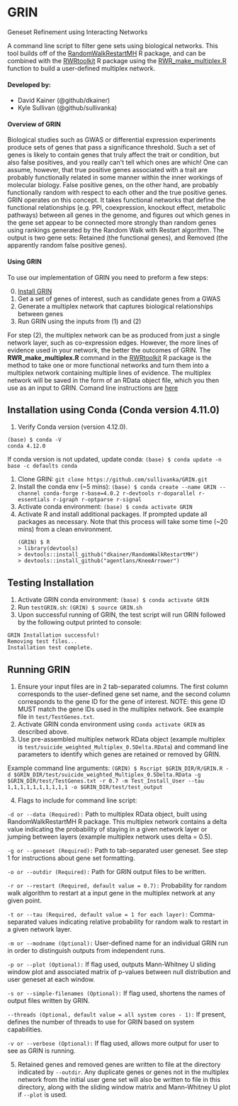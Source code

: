 # GRIN
Geneset Refinement using Interacting Networks

A command line script to filter gene sets using biological networks. This tool builds off of the [RandomWalkRestartMH](https://github.com/alberto-valdeolivas/RandomWalkRestartMH) R package, and can be combined with the [RWRtoolkit](https://github.com/dkainer/RWRtoolkit) R package using the [RWR_make_multiplex.R](https://github.com/dkainer/RWRtoolkit/R/RWR_make_multiplex.R) function to build a user-defined multiplex network.

#### Developed by:
* David Kainer (@github/dkainer)
* Kyle Sullivan (@github/sullivanka)

#### Overview of GRIN

Biological studies such as GWAS or differential expression experiments produce sets of genes that pass a significance threshold. Such a set of genes is likely to contain genes that truly affect the trait or condition, but also false positives, and you really can't tell which ones are which! One can assume, however, that true positive genes associated with a trait are probably functionally related in some manner within the inner workings of molecular biology. False positive genes, on the other hand, are probably functionally random with respect to each other and the true positive genes. GRIN operates on this concept. It takes functional networks that define the functional relationships (e.g. PPI, coexpression, knockout effect, metabolic pathways) between all genes in the genome, and figures out which genes in the gene set appear to be connected more strongly than random genes using rankings generated by the Random Walk with Restart algorithm. The output is two gene sets: Retained (the functional genes), and Removed (the apparently random false positive genes).

#### Using GRIN

To use our implementation of GRIN you need to preform a few steps:

0. [Install GRIN](https://github.com/sullivanka/GRIN/edit/main/README.md#installation-using-conda-conda-version-4110)
1. Get a set of genes of interest, such as candidate genes from a GWAS
2. Generate a multiplex network that captures biological relationships between genes
3. Run GRIN using the inputs from (1) and (2) 

For step (2), the multiplex network can be as produced from just a single network layer, such as co-expression edges. However, the more lines of evidence used in your network, the better the outcomes of GRIN. The **RWR_make_multiplex.R** command in the [RWRtoolkit](https://github.com/dkainer/RWRtoolkit) R package is the method to take one or more functional networks and turn them into a multiplex network containing multiple lines of evidence. The multiplex network will be saved in the form of an RData object file, which you then use as an input to GRIN. Comand line instructions are [here](https://github.com/sullivanka/GRIN/edit/main/README.md#running-grin)



## Installation using Conda (Conda version 4.11.0)
1. Verify Conda version (version 4.12.0).
  ```
  (base) $ conda -V
  conda 4.12.0
  ```
  
  If conda version is not updated, update conda:
`(base) $ conda update -n base -c defaults conda`

1. Clone GRIN:
    `git clone https://github.com/sullivanka/GRIN.git`
2. Install the conda env (~5 mins):
    `(base) $ conda create --name GRIN --channel conda-forge r-base=4.0.2 r-devtools r-doparallel r-essentials r-igraph r-optparse r-signal`
3. Activate conda environment:
    `(base) $ conda activate GRIN`
4. Activate R and install additional packages. If prompted update all packages as necessary. Note that this process will take some time (~20 mins) from a clean environment.
    ```
    (GRIN) $ R
    > library(devtools)
    > devtools::install_github("dkainer/RandomWalkRestartMH")
    > devtools::install_github("agentlans/KneeArrower")
    ```
## Testing Installation
1. Activate GRIN conda environment:
  `(base) $ conda activate GRIN`
2. Run `testGRIN.sh`:
  `(GRIN) $ source GRIN.sh`
3. Upon successful running of GRIN, the test script will run GRIN followed by the following output printed to console:
```
GRIN Installation successful!
Removing test files...
Installation test complete.
```
    
## Running GRIN
1. Ensure your input files are in 2 tab-separated columns. The first column corresponds to the user-defined gene set name, and the second column corresponds to the gene ID for the gene of interest. NOTE: this gene ID MUST match the gene IDs used in the multiplex network. See example file in `test/TestGenes.txt`.
2. Activate GRIN conda environment using `conda activate GRIN` as described above.
3. Use pre-assembled multiplex network RData object (example multiplex is `test/suicide_weighted_Multiplex_0.5Delta.RData`) and command line parameters to identify which genes are retained or removed by GRIN.

Example command line arguments:
` (GRIN) $ Rscript $GRIN_DIR/R/GRIN.R -d $GRIN_DIR/test/suicide_weighted_Multiplex_0.5Delta.RData -g $GRIN_DIR/test/TestGenes.txt -r 0.7 -m Test_Install_User --tau 1,1,1,1,1,1,1,1,1,1 -o $GRIN_DIR/test/test_output `

4. Flags to include for command line script:

`-d or --data (Required):` Path to multiplex RData object, built using RandomWalkRestartMH R package. This multiplex network contains a delta value indicating the probability of staying in a given network layer or jumping between layers (example multiplex network uses delta = 0.5).

`-g or --geneset (Required):` Path to tab-separated user geneset. See step 1 for instructions about gene set formatting.

`-o or --outdir (Required):` Path for GRIN output files to be written.

`-r or --restart (Required, default value = 0.7):` Probability for random walk algorithm to restart at a input gene in the multiplex network at any given point.

`-t or --tau (Required, default value = 1 for each layer):` Comma-separated values indicating relative probability for random walk to restart in a given network layer.

`-m or --modname (Optional):` User-defined name for an individual GRIN run in order to distinguish outputs from independent runs.

`-p or --plot (Optional):` If flag used, outputs Mann-Whitney U sliding window plot and associated matrix of p-values between null distribution and user geneset at each window.

`-s or --simple-filenames (Optional):` If flag used, shortens the names of output files written by GRIN.

`--threads (Optional, default value = all system cores - 1):` If present, defines the number of threads to use for GRIN based on system capabilities.

`-v or --verbose (Optional):` If flag used, allows more output for user to see as GRIN is running.

5. Retained genes and removed genes are written to file at the directory indicated by `--outdir`. Any duplicate genes or genes not in the multiplex network from the initial user gene set will also be written to file in this directory, along with the sliding window matrix and Mann-Whitney U plot if `--plot` is used.
  
